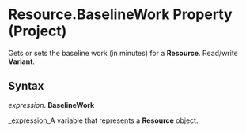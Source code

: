 
# Resource.BaselineWork Property (Project)

Gets or sets the baseline work (in minutes) for a  **Resource**. Read/write  **Variant**.


## Syntax

 _expression_. **BaselineWork**

 _expression_A variable that represents a  **Resource** object.

